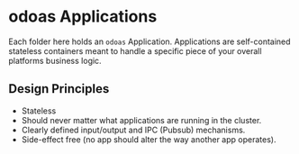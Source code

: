 # odoas Applications

Each folder here holds an `odoas` Application. Applications are self-contained stateless containers meant to handle a specific piece of your overall platforms business logic.

## Design Principles

- Stateless
- Should never matter what applications are running in the cluster.
- Clearly defined input/output and IPC (Pubsub) mechanisms.
- Side-effect free (no app should alter the way another app operates).
